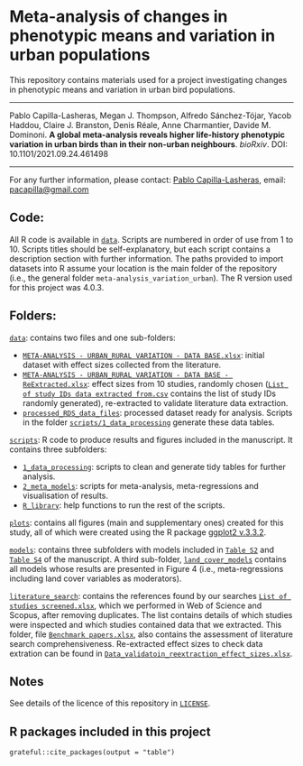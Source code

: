 

# Meta-analysis of changes in phenotypic means and variation in urban populations

This repository contains materials used for a project investigating changes in phenotypic means and variation in urban bird populations.

---

Pablo Capilla-Lasheras, Megan J. Thompson, Alfredo Sánchez-Tójar, Yacob Haddou, Claire J. Branston, Denis Réale, Anne Charmantier, Davide M. Dominoni. **A global meta-analysis reveals higher life-history phenotypic variation in urban birds than in their non-urban neighbours**. *bioRxiv*. DOI: 10.1101/2021.09.24.461498

---

For any further information, please contact: [Pablo Capilla-Lasheras](https://scholar.google.com/citations?hl=en&user=5JMTO-kAAAAJ&view_op=list_works&sortby=pubdate), email: pacapilla@gmail.com

## Code:

All R code is available in [`data`](https://github.com/PabloCapilla/meta-analysis_variation_urban/tree/main/scripts). Scripts are numbered in order of use from 1 to 10. Scripts titles should be self-explanatory, but each script contains a description section with further information. The paths provided to import datasets into R assume your location is the main folder of the repository (i.e., the general folder `meta-analysis_variation_urban`). The R version used for this project was 4.0.3.

## Folders:

[`data`](https://github.com/PabloCapilla/meta-analysis_variation_urban/tree/main/data): contains two files and one sub-folders: 
* [`META-ANALYSIS - URBAN_RURAL VARIATION - DATA BASE.xlsx`](https://github.com/PabloCapilla/meta-analysis_variation_urban/tree/main/data): initial dataset with effect sizes collected from the literature.
* [`META-ANALYSIS - URBAN_RURAL VARIATION - DATA BASE - ReExtracted.xlsx`](https://github.com/PabloCapilla/meta-analysis_variation_urban/tree/main/data): effect sizes from 10 studies, randomly chosen ([`List of study IDs data extracted from.csv`](https://github.com/PabloCapilla/meta-analysis_variation_urban/tree/main/data/) contains the list of study IDs randomly generated), re-extracted to validate literature data extraction.
* [`processed_RDS_data_files`](https://github.com/PabloCapilla/meta-analysis_variation_urban/tree/main/data/processed_RDS_data_files): processed dataset ready for analysis. Scripts in the folder [`scripts/1_data_processing`](https://github.com/PabloCapilla/meta-analysis_variation_urban/tree/main/scripts/1_data_processing) generate these data tables.

[`scripts`](https://github.com/PabloCapilla/meta-analysis_variation_urban/tree/main/scripts/1_data_processing): R code to produce results and figures included in the manuscript. It contains three subfolders:
* [`1_data_processing`](https://github.com/PabloCapilla/meta-analysis_variation_urban/tree/main/scripts/1_data_processing): scripts to clean and generate tidy tables for further analysis.
* [`2_meta_models`](https://github.com/PabloCapilla/meta-analysis_variation_urban/tree/main/scripts/2_meta-models): scripts for meta-analysis, meta-regressions and visualisation of results.
* [`R_library`](https://github.com/PabloCapilla/meta-analysis_variation_urban/tree/main/scripts/R_library): help functions to run the rest of the scripts.

[`plots`](https://github.com/PabloCapilla/meta-analysis_variation_urban/tree/main/plots): contains all figures (main and supplementary ones) created for this study, all of which were created using the R package [ggplot2 v.3.3.2](https://cran.r-project.org/web/packages/ggplot2/index.html).

[`models`](https://github.com/PabloCapilla/meta-analysis_variation_urban/tree/main/models/): contains three subfolders with models included in [`Table S2`](https://github.com/PabloCapilla/meta-analysis_variation_urban/tree/main/models/Table_S2) and [`Table S4`](https://github.com/PabloCapilla/meta-analysis_variation_urban/tree/main/models/Table_S4) of the manuscript. A third sub-folder, [`land_cover_models`](https://github.com/PabloCapilla/meta-analysis_variation_urban/tree/main/models/land_cover_models) contains all models whose results are presented in Figure 4 (i.e., meta-regressions including land cover variables as moderators).

[`literature_search`](https://github.com/PabloCapilla/meta-analysis_variation_urban/tree/main/literature_search): contains the references found by our searches [`List of studies screened.xlsx`](https://github.com/PabloCapilla/meta-analysis_variation_urban/tree/main/literature_search), which we performed in Web of Science and Scopus, after removing duplicates. The list contains details of which studies were inspected and which studies contained data that we extracted. This folder, file [`Benchmark papers.xlsx`](https://github.com/PabloCapilla/meta-analysis_variation_urban/tree/main/literature_search), also contains the assessment of literature search comprehensiveness. Re-extracted effect sizes to check data extration can be found in [`Data_validatoin_reextraction_effect_sizes.xlsx`](https://github.com/PabloCapilla/meta-analysis_variation_urban/tree/master/literature_search).

## Notes

See details of the licence of this repository in [`LICENSE`](https://github.com/PabloCapilla/meta-analysis_variation_urban/blob/main/LICENSE).

## R packages included in this project
```{r}
grateful::cite_packages(output = "table")
```
